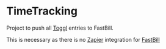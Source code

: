 # TimeTracking

Project to push all [Toggl](https://toggl.com) entries to FastBill.

This is necessary as there is no [Zapier](https://zapier.com) integration for [FastBill](http://fastbill.de)
